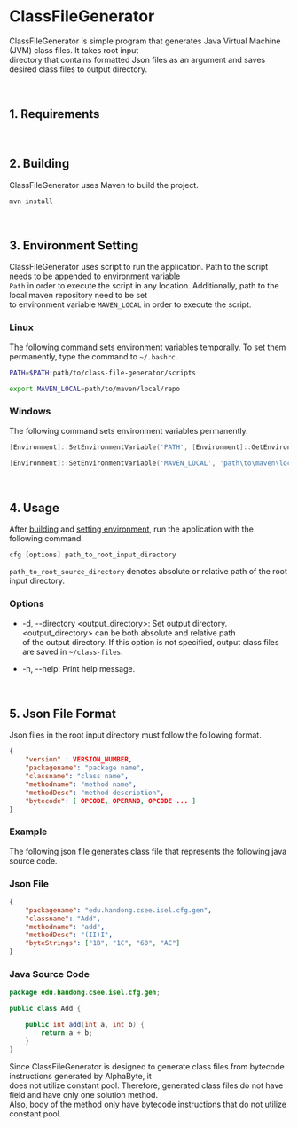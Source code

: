 # ClassFileGenerator

ClassFileGenerator is simple program that generates Java Virtual Machine (JVM) class files. It takes root input  
directory that contains formatted Json files as an argument and saves desired class files to output directory.  

</br>

## 1. Requirements

</br>

## 2. Building

ClassFileGenerator uses Maven to build the project.  

```console
mvn install
```

</br>

## 3. Environment Setting

ClassFileGenerator uses script to run the application. Path to the script needs to be appended to environment variable  
`Path` in order to execute the script in any location. Additionally, path to the local maven repository need to be set  
to environment variable `MAVEN_LOCAL` in order to execute the script.

### Linux

The following command sets environment variables temporally. To set them permanently, type the command to `~/.bashrc`.

```bash
PATH=$PATH:path/to/class-file-generator/scripts

export MAVEN_LOCAL=path/to/maven/local/repo
```

### Windows

The following command sets environment variables permanently.

```powershell
[Environment]::SetEnvironmentVariable('PATH', [Environment]::GetEnvironmentVariable('PATH', 'Machine') + ';path\to\class-file-generator\scripts', 'Machine')

[Environment]::SetEnvironmentVariable('MAVEN_LOCAL', 'path\to\maven\local\repo', 'Machine')
```

</br>

## 4. Usage

After [building](#2-building) and [setting environment](#3-environment-setting), run the application with the  
following command.

```console
cfg [options] path_to_root_input_directory
```

`path_to_root_source_directory` denotes absolute or relative path of the root input directory.

### Options

- -d, --directory <output_directory>: Set output directory. <output_directory> can be both absolute and relative path  
of the output directory. If this option is not specified, output class files are saved in `~/class-files`.

- -h, --help: Print help message.

</br>

## 5. Json File Format

Json files in the root input directory must follow the following format.

```json
{
    "version" : VERSION_NUMBER,
    "packagename": "package name",
    "classname": "class name",
    "methodname": "method name",
    "methodDesc": "method description",
    "bytecode": [ OPCODE, OPERAND, OPCODE ... ]
}

```

### Example

The following json file generates class file that represents the following java source code.

### Json File

```json
{
    "packagename": "edu.handong.csee.isel.cfg.gen",
    "classname": "Add", 
    "methodname": "add",
    "methodDesc": "(II)I",
    "byteStrings": ["1B", "1C", "60", "AC"]
}

```

### Java Source Code

```java
package edu.handong.csee.isel.cfg.gen;

public class Add {

    public int add(int a, int b) {
        return a + b;
    }
}

```

Since ClassFileGenerator is designed to generate class files from bytecode instructions generated by AlphaByte, it  
does not utilize constant pool. Therefore, generated class files do not have field and have only one solution method.  
Also, body of the method only have bytecode instructions that do not utilize constant pool.
